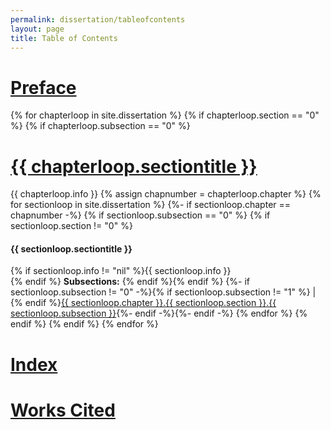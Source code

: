 ```yaml
---
permalink: dissertation/tableofcontents
layout: page
title: Table of Contents
---
```

<h1><a href="{{ site.baseful }}/diss/dissertation/preface">Preface</a></h1>
{% for chapterloop in site.dissertation %}
{% if chapterloop.section == "0" %}
{% if chapterloop.subsection == "0" %}
<h1><a href="{{ site.baseurl }}/dissertation/{{ chapterloop.chapter }}_{{ chapterloop.section }}_{{ chapterloop.subsection }}">{{ chapterloop.sectiontitle }}</a></h1>
{{ chapterloop.info }}
{% assign chapnumber = chapterloop.chapter %}
{% for sectionloop in site.dissertation %}
{%- if sectionloop.chapter == chapnumber -%}
{% if sectionloop.subsection == "0" %}
{% if sectionloop.section != "0" %}
<h4>{{ sectionloop.sectiontitle }}</h4>
{% if sectionloop.info != "nil" %}{{ sectionloop.info }}<br>{% endif %}
<b>Subsections:</b>
{% endif %}{% endif %}
{%- if sectionloop.subsection != "0" -%}{% if sectionloop.subsection != "1" %} | {% endif %}<a href="{{ site.baseurl }}/dissertation/{{ sectionloop.chapter }}_{{ sectionloop.section }}_{{ sectionloop.subsection }}">{{ sectionloop.chapter }}.{{ sectionloop.section }}.{{ sectionloop.subsection }}</a>{%- endif -%}{%- endif -%}
{% endfor %}
{% endif %}
{% endif %}
{% endfor %}
<h1><a href="{{ site.baseurl }}/dissertation/index">Index</a></h1>
<h1><a href="{{ site.baseurl }}/dissertation/citations">Works Cited</a></h1>